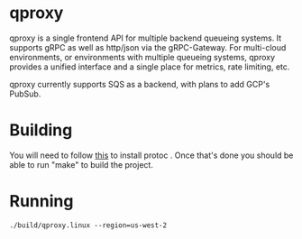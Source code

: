 # qproxy
qproxy is a single frontend API for multiple backend queueing systems. It supports gRPC as well as http/json via the gRPC-Gateway. For multi-cloud environments, or environments with multiple queueing systems, qproxy provides a unified interface and a single place for metrics, rate limiting, etc.

qproxy currently supports SQS as a backend, with plans to add GCP's PubSub.

# Building
You will need to follow [this](https://github.com/grpc-ecosystem/grpc-gateway#installation) to install protoc . Once that's done you should be able to run "make" to build the project.

# Running
```
./build/qproxy.linux --region=us-west-2
```
